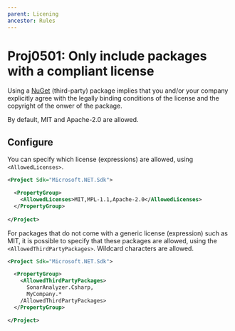 ```yaml
---
parent: Licening
ancestor: Rules
---
```


# Proj0501: Only include packages with a compliant license
Using a [NuGet](https://www.nuget.org) (third-party) package implies that you
and/or your company explicitly agree with the legally binding conditions of the
license and the copyright of the onwer of the package.

By default, MIT and Apache-2.0 are allowed.

## Configure
You can specify which license (expressions) are allowed, using `<AllowedLicenses>`.

``` xml
<Project Sdk="Microsoft.NET.Sdk">

  <PropertyGroup>
    <AllowedLicenses>MIT,MPL-1.1,Apache-2.0</AllowedLicenses>
  </PropertyGroup>
  
</Project>
```

For packages that do not come with a generic license (expression) such as MIT,
it is possible to specify that these packages are allowed, using the 
`<AllowedThirdPartyPackages>`. Wildcard characters are allowed.

``` xml
<Project Sdk="Microsoft.NET.Sdk">

  <PropertyGroup>
    <AllowedThirdPartyPackages>
      SonarAnalyzer.Csharp,
      MyCompany.*
    /AllowedThirdPartyPackages>
  </PropertyGroup>

</Project>
```

